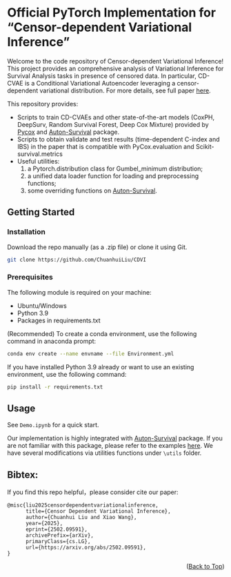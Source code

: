 <!-- ABOUT THE PROJECT -->
# Official PyTorch Implementation for “Censor-dependent Variational Inference”

Welcome to the code repository of Censor-dependent Variational Inference! This project provides an comprehensive analysis of Variational Inference for Survival Analysis tasks in presence of censored data. In particular, CD-CVAE is a Conditional Variational Autoencoder leveraging a censor-dependent variational distribution. For more details, see full paper [here](https://arxiv.org/pdf/2502.09591).


This repository provides:
* Scripts to train CD-CVAEs and other state-of-the-art models (CoxPH, DeepSurv, Random Survival Forest, Deep Cox Mixture) provided by [Pycox](https://github.com/havakv/pycox) and [Auton-Survival](https://github.com/autonlab/auton-survival) package.
* Scripts to obtain validate and test results (time-dependent C-index and IBS) in the paper that is compatible with PyCox.evaluation and Scikit-survival.metrics 
* Useful utilities:
   1. a Pytorch.distribution class for Gumbel_minimum distribution; 
   2. a unified data loader function for loading and preprocessing functions;
   3. some overriding functions on [Auton-Survival](https://github.com/autonlab/auton-survival).



<!-- Setup -->
## Getting Started

### Installation
Download the repo manually (as a .zip file) or clone it using Git.
```sh
git clone https://github.com/ChuanhuiLiu/CDVI
```
### Prerequisites 
The following module is required on your machine:
* Ubuntu/Windows
* Python 3.9
* Packages in requirements.txt

(Recommended) To create a conda environment, use the following command in anaconda prompt:
```sh
conda env create --name envname --file Environment.yml
```

If you have installed Python 3.9 already or want to use an existing environment, use the following command:
```sh
pip install -r requirements.txt
```


<!-- USAGE EXAMPLES -->
## Usage

See `Demo.ipynb` for a quick start. 

Our implementation is highly integrated with [Auton-Survival](https://github.com/autonlab/auton-survival) package. If you are not familiar with this package, please refer to the examples [here](https://nbviewer.org/github/autonlab/auton-survival/tree/master/examples/). We have several modifications via utilities functions under `\utils` folder.  



<!--CITATION-->
## Bibtex:
If you find this repo helpful，please consider cite our paper:

```
@misc{liu2025censordependentvariationalinference,
      title={Censor Dependent Variational Inference}, 
      author={Chuanhui Liu and Xiao Wang},
      year={2025},
      eprint={2502.09591},
      archivePrefix={arXiv},
      primaryClass={cs.LG},
      url={https://arxiv.org/abs/2502.09591}, 
}
```
<p align="right">(<a href="#readme-top">Back to Top</a>)</p>
